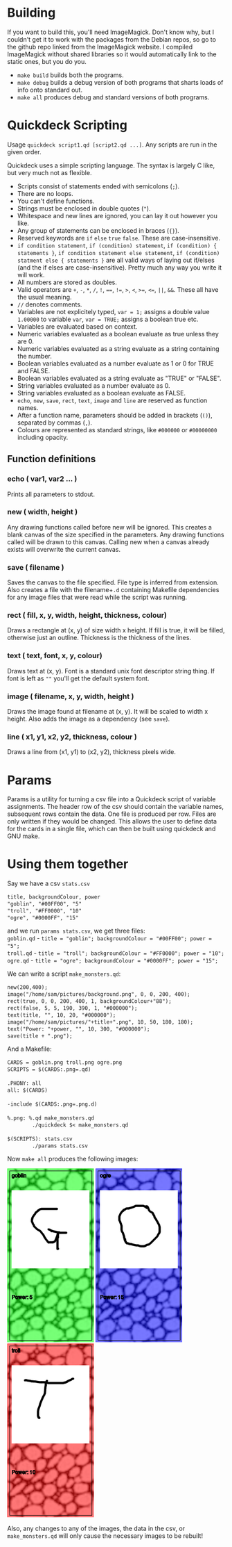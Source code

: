 # Building

If you want to build this, you'll need ImageMagick. Don't know why, but I couldn't get it to work with the packages from the Debian repos, so go to the github repo linked from the ImageMagick website. I compiled ImageMagick without shared libraries so it would automatically link to the static ones, but you do you.

- `make build` builds both the programs.  
- `make debug` builds a debug version of both programs that sharts loads of info onto standard out.  
- `make all` produces debug and standard versions of both programs.

# Quickdeck Scripting

Usage `quickdeck script1.qd [script2.qd ...]`. Any scripts are run in the given order.

Quickdeck uses a simple scripting language. The syntax is largely C like, but very much not as flexible.

- Scripts consist of statements ended with semicolons (`;`). 
- There are no loops. 
- You can't define functions. 
- Strings must be enclosed in double quotes (`"`). 
- Whitespace and new lines are ignored, you can lay it out however you like.
- Any group of statements can be enclosed in braces (`{}`).
- Reserved keywords are `if` `else` `true` `false`. These are case-insensitive.
- `if condition statement`, `if (condition) statement`, `if (condition) { statements }`, `if condition statement else statement`, `if (condition) statment else { statements }` are all valid ways of laying out if/elses (and the if elses are case-insensitive). Pretty much any way you write it will work.
- All numbers are stored as doubles.
- Valid operators are `+`, `-`, `*`, `/`, `!`, `==`, `!=`, `>`, `<`, `>=`, `<=`, `||`, `&&`. These all have the usual meaning.
- `//` denotes comments.
- Variables are not explicitely typed, `var = 1;` assigns a double value `1.00000` to variable `var`, `var = TRUE;` assigns a boolean true etc.
- Variables are evaluated based on context.
- Numeric variables evaluated as a boolean evaluate as true unless they are 0.
- Numeric variables evaluated as a string evaluate as a string containing the number.
- Boolean variables evaluated as a number evaluate as 1 or 0 for TRUE and FALSE.
- Boolean variables evaluated as a string evaluate as "TRUE" or "FALSE".
- String variables evaluated as a number evaluate as 0.
- String variables evaluated as a boolean evaluate as FALSE.
- `echo`, `new`, `save`, `rect`, `text`, `image` and `line` are reserved as function names.
- After a function name, parameters should be added in brackets (`()`), separated by commas (`,`).
- Colours are represented as standard strings, like `#000000` or `#00000000` including opacity.

## Function definitions

### echo ( var1, var2 ... )

Prints all parameters to stdout.

### new ( width, height )

Any drawing functions called before new will be ignored. This creates a blank canvas of the size specified in the parameters. Any drawing functions called will be drawn to this canvas. Calling new when a canvas already exists will overwrite the current canvas.

### save ( filename )

Saves the canvas to the file specified. File type is inferred from extension. Also creates a file with the filename+`.d` containing Makefile dependencies for any image files that were read while the script was running.

### rect ( fill, x, y, width, height, thickness, colour)

Draws a rectangle at (x, y) of size width x height. If fill is true, it will be filled, otherwise just an outline. Thickness is the thickness of the lines.

### text ( text, font, x, y, colour)

Draws text at (x, y). Font is a standard unix font descriptor string thing. If font is left as `""` you'll get the default system font.

### image ( filename, x, y, width, height )

Draws the image found at filename at (x, y). It will be scaled to width x height. Also adds the image as a dependency (see `save`).

### line ( x1, y1, x2, y2, thickness, colour )

Draws a line from (x1, y1) to (x2, y2), thickness pixels wide.

# Params

Params is a utility for turning a csv file into a Quickdeck script of variable assignments. The header row of the csv should contain the variable names, subsequent rows contain the data. One file is produced per row. Files are only written if they would be changed. This allows the user to define data for the cards in a single file, which can then be built using quickdeck and GNU make.

# Using them together

Say we have a csv `stats.csv`

```
title, backgroundColour, power                                                                                                      
"goblin", "#00FF00", "5"
"troll", "#FF0000", "10"
"ogre", "#0000FF", "15"
```

and we run `params stats.csv`, we get three files:  
`goblin.qd` - `title = "goblin"; backgroundColour = "#00FF00"; power = "5";`  
`troll.qd` - `title = "troll"; backgroundColour = "#FF0000"; power = "10";`
`ogre.qd` - `title = "ogre"; backgroundColour = "#0000FF"; power = "15";`  

We can write a script `make_monsters.qd`:

```
new(200,400);                                                                                                                       
image("/home/sam/pictures/background.png", 0, 0, 200, 400);
rect(true, 0, 0, 200, 400, 1, backgroundColour+"88");
rect(false, 5, 5, 190, 390, 1, "#000000");
text(title, "", 10, 20, "#000000");
image("/home/sam/pictures/"+title+".png", 10, 50, 180, 180);
text("Power: "+power, "", 10, 300, "#000000");
save(title + ".png");
```

And a Makefile:

```
CARDS = goblin.png troll.png ogre.png                                                                                               
SCRIPTS = $(CARDS:.png=.qd)

.PHONY: all
all: $(CARDS)

-include $(CARDS:.png=.png.d)

%.png: %.qd make_monsters.qd
        ./quickdeck $< make_monsters.qd

$(SCRIPTS): stats.csv
        ./params stats.csv
```

Now `make all` produces the following images:

![Goblin](https://raw.githubusercontent.com/thespookman/quickdeck/docs/example/goblin.png?token=ACJ7E5CCCYJKCPEQTKDTCVLAWPDW2)
![Troll](https://raw.githubusercontent.com/thespookman/quickdeck/docs/example/ogre.png?token=ACJ7E5ABHA67OMZ7VBQHFZDAWPDZY)
![Ogre](https://raw.githubusercontent.com/thespookman/quickdeck/docs/example/troll.png?token=ACJ7E5AYKJZWKCDQ2RCVF7DAWPD2Y)

Also, any changes to any of the images, the data in the csv, or `make_monsters.qd` will only cause the necessary images to be rebuilt!
